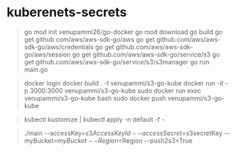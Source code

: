 # kuberenets-secrets

>go mod init venupammi26/go-docker
>go mod download
>go build
>go get github.com/aws/aws-sdk-go/aws
>go get github.com/aws/aws-sdk-go/aws/credentials
>go get github.com/aws/aws-sdk-go/aws/session
>go get github.com/aws/aws-sdk-go/service/s3
>go get github.com/aws/aws-sdk-go/service/s3/s3manager
>go run main.go


>
>docker login
>docker build . -t venupammi/s3-go-kube
>docker run -it -p 3000:3000 venupammi/s3-go-kube
>sudo docker run exec venupammi/s3-go-kube bash
>sudo docker push venupammi/s3-go-kube
>



>kubectl kustomize | kubectl apply -n default -f -



>./main --accessKey=$s3AccessKeyId --accessSecret=$s3secretKey --myBucket=$myBucket --Region=$Region --push2s3=True
